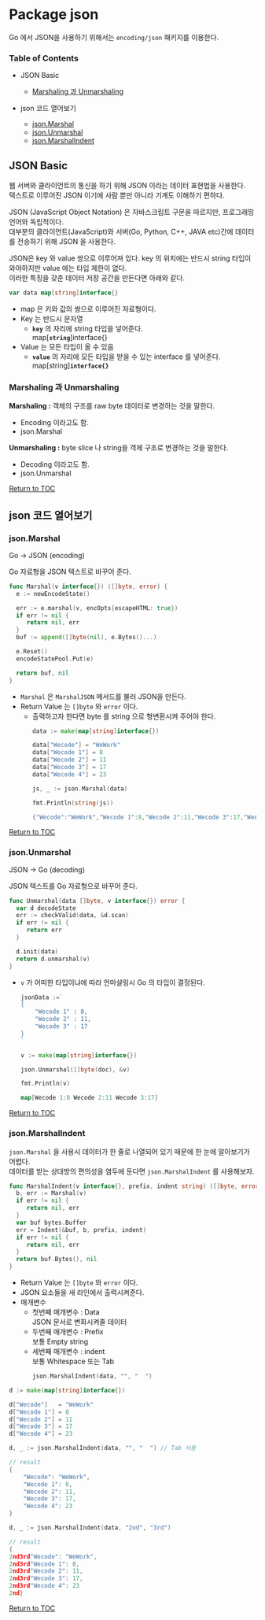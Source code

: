 # Package json

Go 에서 JSON을 사용하기 위해서는 <code>encoding/json</code> 패키지를 이용한다.


### Table of Contents
* JSON Basic
    * [Marshaling 과 Unmarshaling](#marshaling-과-unmarshaling)

* json 코드 열어보기
    * [json.Marshal](json.Marshal)
    * [json.Unmarshal](json.Unmarshal)
    * [json.MarshalIndent](#jsonmarshalindent)


## JSON Basic
웹 서버와 클라이언트의 통신을 하기 위해 JSON 이라는 데이터 표현법을 사용한다.  
텍스트로 이루어진 JSON 이기에 사람 뿐만 아니라 기계도 이해하기 편하다.  

JSON (JavaScript Object Notation) 은 자바스크립트 구문을 따르지만, 프로그래밍 언어와 독립적이다.   
대부분의 클라이언트(JavaScript)와 서버(Go, Python, C++, JAVA etc)간에 데이터를 전송하기 위해 JSON 을 사용한다.

JSON은 key 와 value 쌍으로 이루어져 있다. key 의 위치에는 반드시 string 타입이 와야하지만 value 에는 타입 제한이 없다.  
이러한 특징을 갖춘 데이터 저장 공간을 만든다면 아래와 같다.  
```go
var data map[string]interface{}
```
* map 은 키와 값의 쌍으로 이루어진 자료형이다.
* Key 는 반드시 문자열
    * **<code>key</code>** 의 자리에 string 타입을 넣어준다.  
    map[**<code>string</code>**]interface{}
* Value 는 모든 타입이 올 수 있음
    * **<code>value</code>** 의 자리에 모든 타입을 받을 수 있는 interface 를 넣어준다.  
    map[string]**<code>interface{}</code>**

### Marshaling 과 Unmarshaling  
**Marshaling :** 객체의 구조를 raw byte 데이터로 변경하는 것을 말한다.  
* Encoding 이라고도 함.
* json.Marshal

**Unmarshaling :** byte slice 나 string을 객체 구조로 변경하는 것을 말한다.  
* Decoding 이라고도 함.
* json.Unmarshal

<!-- **Why Byte?**  
컴퓨터는 데이터를 바이트 단위로 인식하기에,. -->

[Return to TOC](#table-of-contents)

## json 코드 열어보기

### json.Marshal
Go → JSON (encoding)  

Go 자료형을 JSON 텍스트로 바꾸어 준다.

```go
func Marshal(v interface{}) ([]byte, error) {
  e := newEncodeState()

  err := e.marshal(v, encOpts{escapeHTML: true})
  if err != nil {
     return nil, err
  }
  buf := append([]byte(nil), e.Bytes()...)

  e.Reset()
  encodeStatePool.Put(e)

  return buf, nil
}
```
* <code>Marshal</code> 은 <code>MarshalJSON</code> 메서드를 불러 JSON을 만든다.  
* Return Value 는 <code>[]byte</code> 와 <code>error</code> 이다.
    * 출력하고자 한다면 byte 를 string 으로 형변환시켜 주어야 한다.  
        ```go
        data := make(map[string]interface{})
        
        data["Wecode"] = "WeWork"
        data["Wecode 1"] = 8
        data["Wecode 2"] = 11
        data["Wecode 3"] = 17
        data["Wecode 4"] = 23
        
        js, _ := json.Marshal(data)
        
        fmt.Println(string(js))
        ```
        ```go
        {"Wecode":"WeWork","Wecode 1":8,"Wecode 2":11,"Wecode 3":17,"Wecode 4":23}
        ```

[Return to TOC](#table-of-contents)

### json.Unmarshal
JSON → Go (decoding) 

JSON 텍스트를 Go 자료형으로 바꾸어 준다.

```go
func Unmarshal(data []byte, v interface{}) error {
  var d decodeState
  err := checkValid(data, &d.scan)
  if err != nil {
     return err
  }

  d.init(data)
  return d.unmarshal(v)
}
```
* <code>v</code> 가 어떠한 타입이냐에 따라 언마샬링시 Go 의 타입이 결정된다.
    ```go
    jsonData :=`
	{
		"Wecode 1" : 8,
		"Wecode 2" : 11,
		"Wecode 3" : 17
	}
	`
	
	v := make(map[string]interface{})
	
	json.Unmarshal([]byte(doc), &v)
	
	fmt.Println(v)
    ```
    ```go
    map[Wecode 1:8 Wecode 2:11 Wecode 3:17]
    ```

[Return to TOC](#table-of-contents)

### json.MarshalIndent  
<code>json.Marshal</code> 을 사용시 데이터가 한 줄로 나열되어 있기 때문에 한 눈에 알아보기가 어렵다.  
데이터를 받는 상대방의 편의성을 염두에 둔다면 <code>json.MarshalIndent</code> 를 사용해보자.  
```go
func MarshalIndent(v interface{}, prefix, indent string) ([]byte, error) {
  b, err := Marshal(v)
  if err != nil {
     return nil, err
  }
  var buf bytes.Buffer
  err = Indent(&buf, b, prefix, indent)
  if err != nil {
     return nil, err
  }
  return buf.Bytes(), nil
}
```
* Return Value 는 <code>[]byte</code> 와 <code>error</code> 이다.  
* JSON 요소들을 새 라인에서 출력시켜준다.
* 매개변수  
    * 첫번째 매개변수 : Data  
    JSON 문서로 변화시켜줄 데이터  
    * 두번째 매개변수 : Prefix  
    보통 Empty string
    * 세번째 매개변수 : indent  
    보통 Whitespace 또는 Tab  
        ```go
        json.MarshalIndent(data, "", "  ")
        ```

```go
d := make(map[string]interface{})

d["Wecode"]   = "WeWork"
d["Wecode 1"] = 8
d["Wecode 2"] = 11
d["Wecode 3"] = 17
d["Wecode 4"] = 23

d, _ := json.MarshalIndent(data, "", "	") // Tab 사용
```
```go
// result
{
	"Wecode": "WeWork",
	"Wecode 1": 8,
	"Wecode 2": 11,
	"Wecode 3": 17,
	"Wecode 4": 23
}
```

```go
d, _ := json.MarshalIndent(data, "2nd", "3rd") 
```
```go
// result
{
2nd3rd"Wecode": "WeWork",
2nd3rd"Wecode 1": 8,
2nd3rd"Wecode 2": 11,
2nd3rd"Wecode 3": 17,
2nd3rd"Wecode 4": 23
2nd}
```
[Return to TOC](#table-of-contents)
